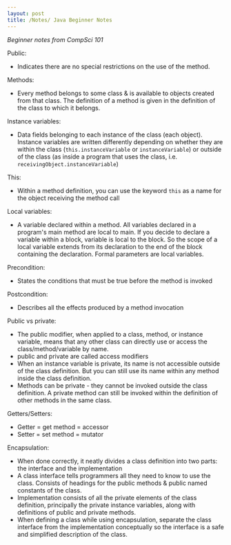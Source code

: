 ```yaml
---
layout: post
title: /Notes/ Java Beginner Notes
---
```


_Beginner notes from CompSci 101_

Public:
- Indicates there are no special restrictions on the use of the method.

Methods:
- Every method belongs to some class & is available to objects created from that class. The definition of a method is given in the definition of the class to which it belongs.

Instance variables:
- Data fields belonging to each instance of the class (each object). Instance variables are written differently depending on whether they are within the class (`this.instanceVariable` or `instanceVariable`) or outside of the class (as inside a program that uses the class, i.e. `receivingObject.instanceVariable`)

This:
- Within a method definition, you can use the keyword `this` as a name for the object receiving the method call

Local variables:
- A variable declared within a method. All variables declared in a program's main method are local to main. If you decide to declare a variable within a block, variable is local to the block. So the scope of a local variable extends from its declaration to the end of the block containing the declaration. Formal parameters are local variables.

Precondition:
- States the conditions that must be true before the method is invoked

Postcondition:
- Describes all the effects produced by a method invocation

Public vs private:
- The public modifier, when applied to a class, method, or instance variable, means that any other class can directly use or access the class/method/variable by name.
- public and private are called access modifiers
- When an instance variable is private, its name is not accessible outside of the class definition. But you can still use its name within any method inside the class definition.
- Methods can be private - they cannot be invoked outside the class definition. A private method can still be invoked within the definition of other methods in the same class.

Getters/Setters:
- Getter = get method = accessor
- Setter = set method = mutator

Encapsulation:
- When done correctly, it neatly divides a class definition into two parts: the interface and the implementation
- A class interface tells programmers all they need to know to use the class. Consists of headings for the public methods & public named constants of the class.
- Implementation consists of all the private elements of the class definition, principally the private instance variables, along with definitions of public and private methods.
- When defining a class while using encapsulation, separate the class interface from the implementation conceptually so the interface is a safe and simplified description of the class.